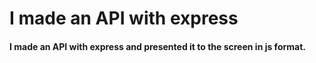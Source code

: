 <h1>I made an API with express</h1>
<h4>I made an API with express and presented it to the screen in js format.</h4>
